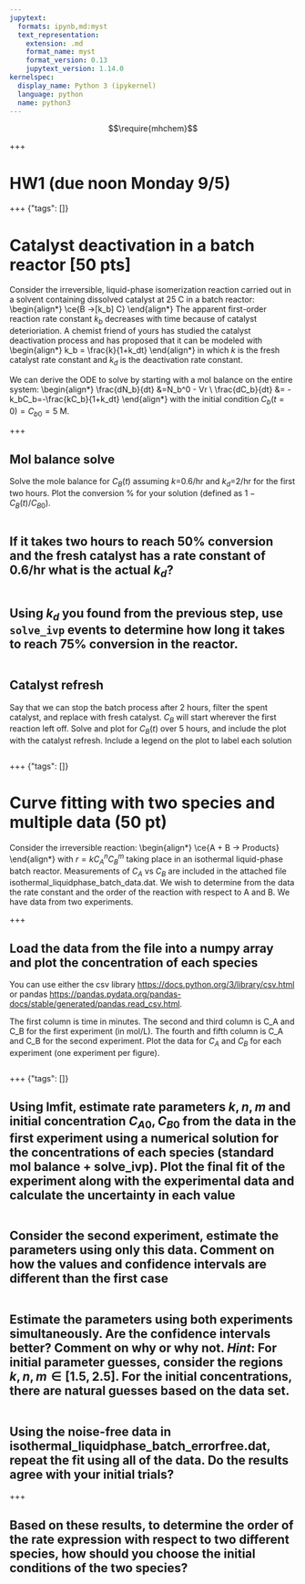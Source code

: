 ```yaml
---
jupytext:
  formats: ipynb,md:myst
  text_representation:
    extension: .md
    format_name: myst
    format_version: 0.13
    jupytext_version: 1.14.0
kernelspec:
  display_name: Python 3 (ipykernel)
  language: python
  name: python3
---
```


$$\require{mhchem}$$

+++

# HW1 (due noon Monday 9/5)

+++ {"tags": []}

# Catalyst deactivation in a batch reactor [50 pts]

Consider the irreversible, liquid-phase isomerization reaction carried out in a solvent containing dissolved catalyst at 25 C in a batch reactor:
\begin{align*}
\ce{B ->[k_b] C}
\end{align*}
The apparent first-order reaction rate constant $k_b$ decreases with time because of catalyst deterioriation. A chemist friend of yours has studied the catalyst deactivation process and has proposed that it can be modeled with
\begin{align*}
k_b = \frac{k}{1+k_dt}
\end{align*}
in which $k$ is the fresh catalyst rate constant and $k_d$ is the deactivation rate constant.

We can derive the ODE to solve by starting with a mol balance on the entire system:
\begin{align*}
\frac{dN_b}{dt} &=N_b^0 - Vr \\
\frac{dC_b}{dt} &= -k_bC_b=-\frac{kC_b}{1+k_dt} 
\end{align*}
with the initial condition $C_b(t=0)=C_{b0}=5$ M.

+++

## Mol balance solve

Solve the mole balance for $C_B(t)$ assuming $k$=0.6/hr and $k_d$=2/hr for the first two hours. Plot the conversion % for your solution (defined as $1-C_B(t)/C_{B0}$).

```{code-cell} ipython3

```

## If it takes two hours to reach 50% conversion and the fresh catalyst has a rate constant of 0.6/hr what is the actual $k_d$?

```{code-cell} ipython3

```

## Using $k_d$ you found from the previous step, use `solve_ivp` events to determine how long it takes to reach 75% conversion in the reactor.

```{code-cell} ipython3

```

## Catalyst refresh
Say that we can stop the batch process after 2 hours, filter the spent catalyst, and replace with fresh catalyst. $C_B$ will start wherever the first reaction left off. Solve and plot for $C_B(t)$ over 5 hours, and include the plot with the catalyst refresh. Include a legend on the plot to label each solution

```{code-cell} ipython3

```

+++ {"tags": []}

# Curve fitting with two species and multiple data (50 pt)

Consider the irreversible reaction:
\begin{align*}
\ce{A + B -> Products}
\end{align*}
with $r=kC_A^nC_B^m$ taking place in an isothermal liquid-phase batch reactor. Measurements of $C_A$ vs $C_B$ are included in the attached file isothermal_liquidphase_batch_data.dat. We wish to determine from the data the rate constant and the order of the reaction with respect to A and B.  We have data from two experiments.

+++

## Load the data from the file into a numpy array and plot the concentration of each species

You can use either the csv library https://docs.python.org/3/library/csv.html or pandas https://pandas.pydata.org/pandas-docs/stable/generated/pandas.read_csv.html. 

The first column is time in minutes. The second and third column is C_A and C_B for the first experiment (in mol/L). The fourth and fifth column is C_A and C_B for the second experiment. Plot the data for $C_A$ and $C_B$ for each experiment (one experiment per figure).

```{code-cell} ipython3

```

+++ {"tags": []}

## Using lmfit, estimate rate parameters $k, n, m$ and initial concentration $C_{A0},C_{B0}$ from the data in the first experiment using a numerical solution for the concentrations of each species (standard mol balance + solve_ivp).  Plot the final fit of the experiment along with the experimental data and calculate the uncertainty in each value

```{code-cell} ipython3

```

## Consider the second experiment, estimate the parameters using only this data. Comment on how the values and confidence intervals are different than the first case

```{code-cell} ipython3

```

## Estimate the parameters using both experiments simultaneously. Are the confidence intervals better? Comment on why or why not. *Hint*: For initial parameter guesses, consider the regions $k,n,m\in [1.5, 2.5]$. For the initial concentrations, there are natural guesses based on the data set.

```{code-cell} ipython3

```

## Using the noise-free data in isothermal_liquidphase_batch_errorfree.dat, repeat the fit using all of the data. Do the results agree with your initial trials?

+++

## Based on these results, to determine the order of the rate expression with respect to two different species, how should you choose the initial conditions of the two species?

```{code-cell} ipython3

```
